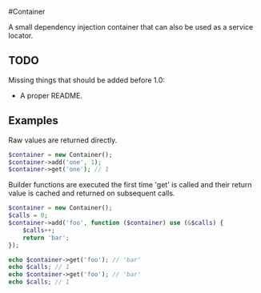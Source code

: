 #Container

A small dependency injection container that can also be used
as a service locator.

## TODO

Missing things that should be added before 1.0:

- A proper README.

## Examples
Raw values are returned directly.

```php
$container = new Container();
$container->add('one', 1);
$container->get('one'); // 1
```

Builder functions are executed the first time 'get'
is called and their return value is cached and returned
on subsequent calls.

```php
$container = new Container();
$calls = 0;
$container->add('foo', function ($container) use (&$calls) {
    $calls++;
    return 'bar';
});

echo $container->get('foo'); // 'bar'
echo $calls; // 1
echo $container->get('foo'); // 'bar'
echo $calls; // 1
```
